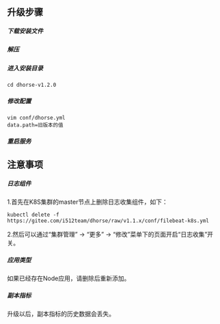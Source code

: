 ## 升级步骤

##### 下载安装文件

##### 解压

##### 进入安装目录

```shell
cd dhorse-v1.2.0
```

##### 修改配置

```shell
vim conf/dhorse.yml
data.path=旧版本的值
```

##### 重启服务


## 注意事项

##### 日志组件

1.首先在K8S集群的master节点上删除日志收集组件，如下：

```shell
kubectl delete -f https://gitee.com/i512team/dhorse/raw/v1.1.x/conf/filebeat-k8s.yml
```

2.然后可以通过“集群管理” -> “更多” -> “修改”菜单下的页面开启“日志收集”开关。


##### 应用类型

如果已经存在Node应用，请删除后重新添加。

##### 副本指标

升级以后，副本指标的历史数据会丢失。